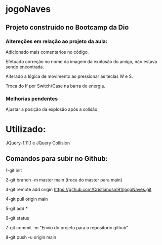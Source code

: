 # jogoNaves

## Projeto construido no Bootcamp da Dio

### Altereções em relação ao projeto da aula:

Adicionado mais comentarios no código.

Efetuado correção no nome da imagem da explosão do amigo, não estava sendo encontrada.

Alterado a lógica de movimento ao pressionar as teclas W e S.

Troca do If por Switch/Case na barra de energia.

### Melhorias pendentes
Ajustar a posição da explosão após a colisão


# Utilizado:

JQuery-1.11.1 e JQuery Collision

## Comandos para subir no Github:

1-git init

2-git branch -m master main (troca do master para main)

3-git remote add origin https://github.com/Cristianosm91/jogoNaves.git

4-git pull origin main

5-git add *

6-git status

7-git commit -m "Envio do projeto para o repositorio github"

8-git push -u origin main
